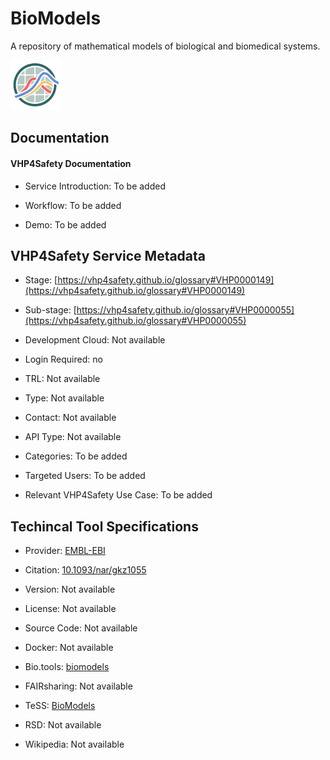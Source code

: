 # BioModels

<!--- This file is autogenerated. Edit biomodels.json to make changes in this page. --->

A repository of mathematical models of biological and biomedical systems.

![BioModels logo](https://raw.githubusercontent.com/VHP4Safety/cloud/main/docs/service/biomodels.png)

## Documentation

#### VHP4Safety Documentation

* Service Introduction: To be added

* Workflow: To be added

* Demo: To be added

<h4 id='tess-widget-materials-header'></h4>

<div id='tess-widget-materials-list' class='tess-widget tess-widget-list'></div>
<script>
  function initTeSSWidgets() {
    var query = 'biomodels';
    if (query.trim() != '') {
      TessWidget.Materials(document.getElementById('tess-widget-materials-list'),
                           'SimpleList',
                           {
                             opts: {
                               enableSearch: false
                             },
                             params: {
                               pageSize: 5,
                               q: query
                             }
                           });
      document.getElementById('tess-widget-materials-header').innerHTML = 'Documentation from ELIXIR TeSS'
    }
}
</script>
<script async='' defer='' src='https://elixirtess.github.io/TeSS_widgets/components/js/tess-widget-standalone.js' onload='initTeSSWidgets()'></script>

<script>
async function loadGlossaryTerms() {
  try {
    // Fetch the TURTLE/OWL file
    const response = await fetch('/cloud/docs/resource/glossary.owl');
    const xmlText = await response.text();
    
    // Parse XML
    const parser = new DOMParser();
    const xmlDoc = parser.parseFromString(xmlText, 'text/xml');
    
    // Create a map to store term data
    const glossaryData = new Map();
    
    // Extract all classes/concepts with their labels and descriptions
    const classes = xmlDoc.querySelectorAll('owl\\:Class, Class');
    classes.forEach(cls => {
      const about = cls.getAttribute('rdf:about') || cls.getAttribute('about');
      if (about) {
        const label = cls.querySelector('rdfs\\:label, label')?.textContent?.trim();
        const description = cls.querySelector('dc\\:description, description')?.textContent?.trim();
        
        if (label) {
          glossaryData.set(label.toLowerCase(), {
            label: label,
            description: description || '',
            url: about
          });
        }
      }
    });
    
    // Process all elements with class 'glossary_term'
    const glossaryElements = document.querySelectorAll('.glossary_term');
    glossaryElements.forEach(element => {
      const termText = element.textContent.trim().toLowerCase();
      const termData = glossaryData.get(termText);
      
      if (termData) {
        // Create the glossary info element
        const glossaryInfo = document.createElement('div');
        glossaryInfo.className = 'glossary-info';
        glossaryInfo.style.cssText = `
          background: #f8f9fa;
          border-left: 3px solid #007bff;
          padding: 8px 12px;
          margin: 8px 0;
          border-radius: 4px;
          font-size: 0.9em;
          line-height: 1.4;
        `;
        
        glossaryInfo.innerHTML = `
          <strong>${termData.label}</strong> <a href="${termData.url}" target="_blank" style="color: #007bff; text-decoration: none;">${termData.url}</a><br>
          ${termData.description}
        `;
        
        // Insert before the glossary term element
        element.parentNode.insertBefore(glossaryInfo, element);
      }
    });
    
  } catch (error) {
    console.warn('Could not load glossary terms:', error);
  }
}

// Load glossary terms when page is ready
if (document.readyState === 'loading') {
  document.addEventListener('DOMContentLoaded', loadGlossaryTerms);
} else {
  loadGlossaryTerms();
}
</script>

## VHP4Safety Service Metadata

* Stage: <span class="glossary_term">[https://vhp4safety.github.io/glossary#VHP0000149](https://vhp4safety.github.io/glossary#VHP0000149)</span>

* Sub-stage: <span class="glossary_term">[https://vhp4safety.github.io/glossary#VHP0000055](https://vhp4safety.github.io/glossary#VHP0000055)</span>

* Development Cloud: Not available

* Login Required: no

* TRL: Not available

* Type: Not available

* Contact: Not available

* API Type: Not available

* Categories: To be added

* Targeted Users: To be added

* Relevant VHP4Safety Use Case: To be added

## Techincal Tool Specifications

* Provider: [EMBL-EBI](https://www.ebi.ac.uk/)

* Citation: [10.1093/nar/gkz1055](https://doi.org/10.1093/nar/gkz1055)

* Version: Not available

* License: Not available

* Source Code: Not available

* Docker: Not available

* Bio.tools: [biomodels](biomodels)

* FAIRsharing: Not available

* TeSS: [BioModels](BioModels)

* RSD: Not available

* Wikipedia: Not available

<script type="application/ld+json">
  {
    "@context": "https://schema.org/",
    "@type": "SoftwareApplication",
    "http://purl.org/dc/terms/conformsTo": {
      "@type": "CreativeWork", "@id": "https://bioschemas.org/profiles/ComputationalTool/1.0-RELEASE"
    },
    "@id" : "https://vhp4safety.github.io/cloud/service/biomodels",
    "name": "BioModels",
    "description": "A repository of mathematical models of biological and biomedical systems.",
    "url": "https://www.ebi.ac.uk/biomodels/"
  }
</script>
